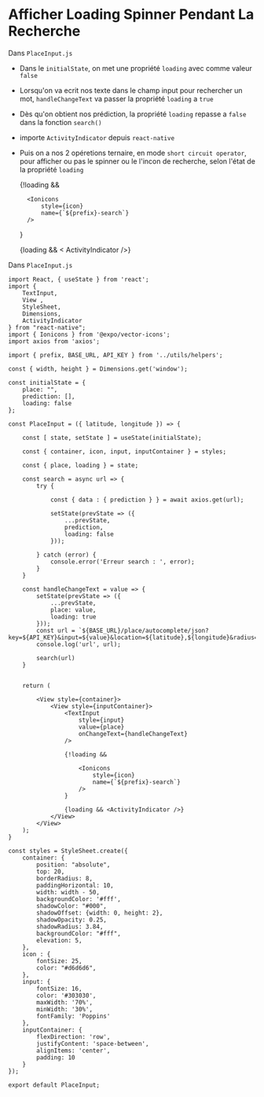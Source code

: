 # Afficher Loading Spinner Pendant La Recherche

Dans `PlaceInput.js`

- Dans le `initialState`, on met une propriété `loading` avec comme valeur `false`

- Lorsqu'on va ecrit nos texte dans le champ input pour rechercher un mot, `handleChangeText` va passer la propriété `loading` a `true`

- Dès qu'on obtient nos prédiction, la propriété `loading` repasse a `false` dans la fonction `search()`

- importe `ActivityIndicator` depuis `react-native`

- Puis on a nos 2 opéretions ternaire, en mode `short circuit operator`, pour afficher ou pas le spinner ou le l'incon de recherche, selon l'état de la propriété `loading`

    {!loading &&

        <Ionicons 
            style={icon}
            name={`${prefix}-search`} 
        />
    }

    {loading && < ActivityIndicator />}

Dans `PlaceInput.js`

    import React, { useState } from 'react';
    import { 
        TextInput,
        View ,
        StyleSheet,
        Dimensions,
        ActivityIndicator
    } from "react-native";
    import { Ionicons } from '@expo/vector-icons';
    import axios from 'axios';

    import { prefix, BASE_URL, API_KEY } from '../utils/helpers';

    const { width, height } = Dimensions.get('window');

    const initialState = {
        place: "",
        prediction: [],
        loading: false
    };

    const PlaceInput = ({ latitude, longitude }) => {

        const [ state, setState ] = useState(initialState);

        const { container, icon, input, inputContainer } = styles;

        const { place, loading } = state;

        const search = async url => {
            try {

                const { data : { prediction } } = await axios.get(url);

                setState(prevState => ({
                    ...prevState,
                    prediction,
                    loading: false
                }));

            } catch (error) {
                console.error('Erreur search : ', error);
            }
        }

        const handleChangeText = value => {
            setState(prevState => ({
                ...prevState,
                place: value,
                loading: true
            }));
            const url = `${BASE_URL}/place/autocomplete/json?key=${API_KEY}&input=${value}&location=${latitude},${longitude}&radius=2000&language=fr`
            console.log('url', url);

            search(url)
        }


        return (

            <View style={container}>
                <View style={inputContainer}>
                    <TextInput
                        style={input}
                        value={place}
                        onChangeText={handleChangeText}
                    />

                    {!loading &&

                        <Ionicons 
                            style={icon}
                            name={`${prefix}-search`} 
                        />
                    }

                    {loading && <ActivityIndicator />}
                </View>
            </View>
        );
    } 

    const styles = StyleSheet.create({
        container: {
            position: "absolute",
            top: 20,
            borderRadius: 8,
            paddingHorizontal: 10,
            width: width - 50,
            backgroundColor: '#fff',
            shadowColor: "#000",
            shadowOffset: {width: 0, height: 2},
            shadowOpacity: 0.25,
            shadowRadius: 3.84,
            backgroundColor: "#fff",
            elevation: 5,
        },
        icon : {
            fontSize: 25,
            color: "#d6d6d6",
        },
        input: {
            fontSize: 16,
            color: '#303030',
            maxWidth: '70%',
            minWidth: '30%',
            fontFamily: 'Poppins'
        },
        inputContainer: {
            flexDirection: 'row',
            justifyContent: 'space-between',
            alignItems: 'center',
            padding: 10
        }
    }); 

    export default PlaceInput;